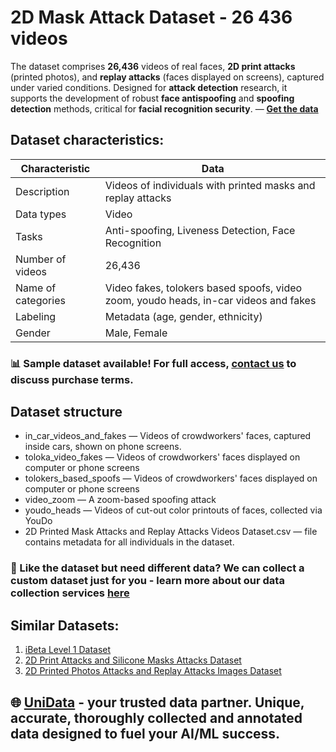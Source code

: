 # 2D Mask Attack Dataset - 26 436 videos
The dataset comprises **26,436** videos of real faces, **2D print attacks** (printed photos), and **replay attacks** (faces displayed on screens), captured under varied conditions. Designed for **attack detection** research, it supports the development of robust **face antispoofing** and **spoofing detection** methods, critical for **facial recognition security**. — **[Get the data](https://unidata.pro/datasets/2d-printed-mask-and-replay-attack-videos-dataset/?utm_source=github-biometrics&utm_medium=referral&utm_campaign=2D-mask-attack-dataset)**
## Dataset characteristics:
| Characteristic          | Data                                                                                             |
|-------------------------|--------------------------------------------------------------------------------------------------|
| Description             | Videos of individuals with printed masks and replay attacks                                      |
| Data types              | Video                                                                                            |
| Tasks                   | Anti-spoofing, Liveness Detection, Face Recognition                                              |
| Number of videos        | 26,436                                                                                           |
| Name of categories      | Video fakes, tolokers based spoofs, video zoom, youdo heads, in-car videos and fakes             |
| Labeling                | Metadata (age, gender, ethnicity)                                                                |
| Gender                  | Male, Female                                                                                     |

### 📊 Sample dataset available! For full access, [contact us](https://unidata.pro/datasets/2d-printed-mask-and-replay-attack-videos-dataset/?utm_source=github-biometrics&utm_medium=referral&utm_campaign=2D-mask-attack-dataset) to discuss purchase terms.

## Dataset structure
- in_car_videos_and_fakes  —  Videos of crowdworkers' faces, captured inside cars, shown on phone screens.
- toloka_video_fakes — Videos of crowdworkers' faces displayed on computer or phone screens
- tolokers_based_spoofs — Videos of crowdworkers' faces displayed on computer or phone screens
- video_zoom — A zoom-based spoofing attack
- youdo_heads — Videos of cut-out color printouts of faces, collected via YouDo
- 2D Printed Mask Attacks and Replay Attacks Videos Dataset.csv — file contains metadata for all individuals in the dataset.

### 🧩 Like the dataset but need different data? We can collect a custom dataset just for you - learn more about our data collection services [here](https://unidata.pro/datasets/2d-printed-mask-and-replay-attack-videos-dataset/?utm_source=github-biometrics&utm_medium=referral&utm_campaign=2D-mask-attack-dataset)

## Similar Datasets:
1. [iBeta Level 1 Dataset](https://unidata.pro/datasets/ibeta-level-1-video-attacks/?utm_source=github-biometrics&utm_medium=referral&utm_campaign=2D-mask-attack-dataset)
2. [2D Print Attacks and Silicone Masks Attacks Dataset](https://unidata.pro/datasets/2d-print-attacks-and-silicone-masks-attacks-dataset/?utm_source=github-biometrics&utm_medium=referral&utm_campaign=2D-mask-attack-dataset)
3. [2D Printed Photos Attacks and Replay Attacks Images Dataset](https://unidata.pro/datasets/2d-printed-photos-attacks-and-replay-attacks-images-dataset/?utm_source=github-biometrics&utm_medium=referral&utm_campaign=2D-mask-attack-dataset)

## 🌐 [UniData](https://unidata.pro/datasets/2d-printed-mask-and-replay-attack-videos-dataset/?utm_source=github-biometrics&utm_medium=referral&utm_campaign=2D-mask-attack-dataset) - your trusted data partner. Unique, accurate, thoroughly collected and annotated data designed to fuel your AI/ML success.
